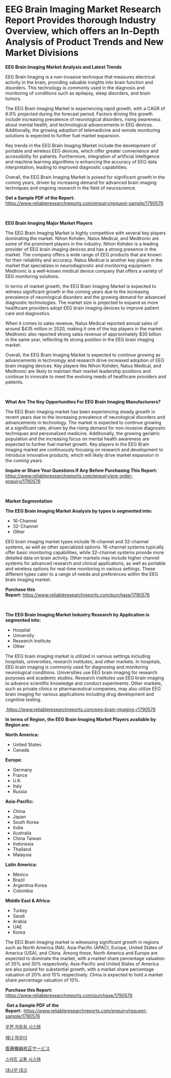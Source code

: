 <p><h1>EEG Brain Imaging Market Research Report Provides thorough Industry Overview, which offers an In-Depth Analysis of Product Trends and New Market Divisions</h1></p><p><strong>EEG Brain Imaging Market Analysis and Latest Trends</strong></p>
<p><p>EEG Brain Imaging is a non-invasive technique that measures electrical activity in the brain, providing valuable insights into brain function and disorders. This technology is commonly used in the diagnosis and monitoring of conditions such as epilepsy, sleep disorders, and brain tumors.</p><p>The EEG Brain Imaging Market is experiencing rapid growth, with a CAGR of 6.9% projected during the forecast period. Factors driving this growth include increasing prevalence of neurological disorders, rising awareness about mental health, and technological advancements in EEG devices. Additionally, the growing adoption of telemedicine and remote monitoring solutions is expected to further fuel market expansion.</p><p>Key trends in the EEG Brain Imaging Market include the development of portable and wireless EEG devices, which offer greater convenience and accessibility for patients. Furthermore, integration of artificial intelligence and machine learning algorithms is enhancing the accuracy of EEG data interpretation, leading to improved diagnostic capabilities.</p><p>Overall, the EEG Brain Imaging Market is poised for significant growth in the coming years, driven by increasing demand for advanced brain imaging techniques and ongoing research in the field of neuroscience.</p></p>
<p><strong>Get a Sample PDF of the Report:&nbsp;</strong> <a href="https://www.reliableresearchreports.com/enquiry/request-sample/1790576">https://www.reliableresearchreports.com/enquiry/request-sample/1790576</a></p>
<p>&nbsp;</p>
<p><strong>EEG Brain Imaging Major Market Players</strong></p>
<p><p>The EEG Brain Imaging Market is highly competitive with several key players dominating the market. Nihon Kohden, Natus Medical, and Medtronic are some of the prominent players in the industry. Nihon Kohden is a leading provider of EEG brain imaging devices and has a strong presence in the market. The company offers a wide range of EEG products that are known for their reliability and accuracy. Natus Medical is another key player in the market that specializes in neurodiagnostic and monitoring equipment. Medtronic is a well-known medical device company that offers a variety of EEG monitoring solutions.</p><p>In terms of market growth, the EEG Brain Imaging Market is expected to witness significant growth in the coming years due to the increasing prevalence of neurological disorders and the growing demand for advanced diagnostic technologies. The market size is projected to expand as more healthcare providers adopt EEG brain imaging devices to improve patient care and diagnostics.</p><p>When it comes to sales revenue, Natus Medical reported annual sales of around $435 million in 2020, making it one of the top players in the market. Medtronic also reported strong sales revenue of approximately $30 billion in the same year, reflecting its strong position in the EEG brain imaging market.</p><p>Overall, the EEG Brain Imaging Market is expected to continue growing as advancements in technology and research drive increased adoption of EEG brain imaging devices. Key players like Nihon Kohden, Natus Medical, and Medtronic are likely to maintain their market leadership positions and continue to innovate to meet the evolving needs of healthcare providers and patients.</p></p>
<p>&nbsp;</p>
<p><strong>What Are The Key Opportunities For EEG Brain Imaging Manufacturers?</strong></p>
<p><p>The EEG Brain Imaging market has been experiencing steady growth in recent years due to the increasing prevalence of neurological disorders and advancements in technology. The market is expected to continue growing at a significant rate, driven by the rising demand for non-invasive diagnostic techniques and personalized medicine. Additionally, the growing geriatric population and the increasing focus on mental health awareness are expected to further fuel market growth. Key players in the EEG Brain Imaging market are continuously focusing on research and development to introduce innovative products, which will likely drive market expansion in the coming years.</p></p>
<p><strong>Inquire or Share Your Questions If Any Before Purchasing This Report:</strong> <a href="https://www.reliableresearchreports.com/enquiry/pre-order-enquiry/1790576">https://www.reliableresearchreports.com/enquiry/pre-order-enquiry/1790576</a></p>
<p>&nbsp;</p>
<p><strong>Market Segmentation</strong></p>
<p><strong>The EEG Brain Imaging Market Analysis by types is segmented into:</strong></p>
<p><ul><li>16-Channel</li><li>32-Channel</li><li>Other</li></ul></p>
<p><p>EEG brain imaging market types include 16-channel and 32-channel systems, as well as other specialized options. 16-channel systems typically offer basic monitoring capabilities, while 32-channel systems provide more detailed data on brain activity. Other markets may include higher channel systems for advanced research and clinical applications, as well as portable and wireless options for real-time monitoring in various settings. These different types cater to a range of needs and preferences within the EEG brain imaging market.</p></p>
<p><strong>Purchase this Report:&nbsp;</strong><a href="https://www.reliableresearchreports.com/purchase/1790576">https://www.reliableresearchreports.com/purchase/1790576</a></p>
<p>&nbsp;</p>
<p><strong>The EEG Brain Imaging Market Industry Research by Application is segmented into:</strong></p>
<p><ul><li>Hospital</li><li>University</li><li>Research Institute</li><li>Other</li></ul></p>
<p><p>The EEG brain imaging market is utilized in various settings including hospitals, universities, research institutes, and other markets. In hospitals, EEG brain imaging is commonly used for diagnosing and monitoring neurological conditions. Universities use EEG brain imaging for research purposes and academic studies. Research institutes use EEG brain imaging to advance scientific knowledge and conduct experiments. Other markets, such as private clinics or pharmaceutical companies, may also utilize EEG brain imaging for various applications including drug development and cognitive testing.</p></p>
<p><a href="https://www.reliableresearchreports.com/eeg-brain-imaging-r1790576">&nbsp;https://www.reliableresearchreports.com/eeg-brain-imaging-r1790576</a></p>
<p><strong>In terms of Region, the EEG Brain Imaging Market Players available by Region are:</strong></p>
<p>
    <p> <strong> North America: </strong>
        <ul>
            <li>United States</li>
            <li>Canada</li>
        </ul>
        </p> 
    <p> <strong> Europe: </strong>
        <ul>
            <li>Germany</li>
            <li>France</li>
            <li>U.K.</li>
            <li>Italy</li>
            <li>Russia</li>
        </ul>
        </p> 
    <p> <strong> Asia-Pacific: </strong>
        <ul>
            <li>China</li>
            <li>Japan</li>
            <li>South Korea</li>
            <li>India</li>
            <li>Australia</li>
            <li>China Taiwan</li>
            <li>Indonesia</li>
            <li>Thailand</li>
            <li>Malaysia</li>
        </ul>
        </p> 
    <p> <strong> Latin America: </strong>
        <ul>
            <li>Mexico</li>
            <li>Brazil</li>
            <li>Argentina Korea</li>
            <li>Colombia</li>
        </ul>
        </p> 
    <p> <strong> Middle East & Africa: </strong>
        <ul>
            <li>Turkey</li>
            <li>Saudi</li>
            <li>Arabia</li>
            <li>UAE</li>
            <li>Korea</li>
        </ul>
    </p>
    </p>
<p><p>The EEG Brain Imaging market is witnessing significant growth in regions such as North America (NA), Asia-Pacific (APAC), Europe, United States of America (USA), and China. Among these, North America and Europe are expected to dominate the market, with a market share percentage valuation of 35% and 30% respectively. Asia-Pacific and United States of America are also poised for substantial growth, with a market share percentage valuation of 20% and 15% respectively. China is expected to hold a market share percentage valuation of 10%.</p></p>
<p><strong>Purchase this Report: </strong><a href="https://www.reliableresearchreports.com/purchase/1790576">https://www.reliableresearchreports.com/purchase/1790576</a></p>
<p>&nbsp;<strong>Get a Sample PDF of the Report:&nbsp;&nbsp;</strong><a href="https://www.reliableresearchreports.com/enquiry/request-sample/1790576">https://www.reliableresearchreports.com/enquiry/request-sample/1790576</a></p>
<p><strong></strong></p>
<p><p><a href="https://medium.com/@tomienow676/%EC%9A%B0%EC%B2%B4%EA%B5%AD-%EC%9E%90%EB%8F%99%ED%99%94-%EC%8B%9C%EC%8A%A4%ED%85%9C-%EC%8B%9C%EC%9E%A5-%EA%B7%9C%EB%AA%A8-%EC%8B%9C%EC%9E%A5-%EC%A0%84%EB%A7%9D-%EB%B0%8F-%EC%8B%9C%EC%9E%A5-%EC%98%88%EC%B8%A1-2024%EB%85%84%EB%B6%80%ED%84%B0-2031%EB%85%84%EA%B9%8C%EC%A7%80-5f517d68c5b2">우편 자동화 시스템</a></p><p><a href="https://github.com/darrellockm3ytan895656/Market-Research-Report-List-1/blob/main/243783444623.md">헤나 파우더</a></p><p><a href="https://github.com/kegley4963/Market-Research-Report-List-1/blob/main/136780149699.md">医療機器校正サービス</a></p><p><a href="https://medium.com/@ronnyreilly2022/%EC%8A%A4%EB%A7%88%ED%8A%B8-%EA%B5%90%ED%86%B5-%EC%8B%9C%EC%8A%A4%ED%85%9C-%EC%8B%9C%EC%9E%A5%EC%9D%80-%EC%8B%9C%EC%9E%A5-%EC%A0%90%EC%9C%A0%EC%9C%A8-%EC%8B%9C%EC%9E%A5-%ED%8A%B8%EB%A0%8C%EB%93%9C-%EB%B0%8F-%EC%8B%9C%EC%9E%A5-%EC%84%B1%EC%9E%A5%EC%97%90-%EB%8C%80%ED%95%9C-%EC%A0%95%EB%B3%B4%EB%A5%BC-%EC%A0%9C%EA%B3%B5%ED%95%A9%EB%8B%88%EB%8B%A4-33d4a65d67a9">스마트 교통 시스템</a></p><p><a href="https://github.com/Penelolack456456/Market-Research-Report-List-1/blob/main/752072344622.md">대나무 데크</a></p></p>